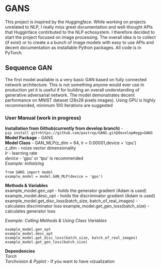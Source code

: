 # GANS
This project is inspired by the *Huggingface*. While working on projects unrelated to NLP, I really miss great documentation and well-thought APIs that Hugginface contirbuted to the NLP echosystem. I therefore decided to start the project focused on image processing. The overall idea is to collect (if exist) or to create a a bunch of image models with easy to use APIs and decent documentation as installable Python packages.  All code is in PyTorch.  
## Sequence GAN
The first model available is a very basic GAN  based on fully connected network architecture.  This is not something anyone would ever use in production yet it is useful if for building an overall understanding of generative adversarial network.  The model demonstrates decent performance on MNIST dataset (28x28 pixels images). Using GPU is highly recommended, minimum 100 iterations are suggested
### User Manual (work in progress)
**Installation from Github(currently from develop branch)** - </br> 
```pip install git+https://github.com/pastrop/GANS.git@develop#egg=GANS```</br>
**Model Package** - GANS</br>
**Model Class**  - GAN_MLP(z_dim = 64, lr = 0.00001,device = 'cpu')</br> 
*z_dim* - noize vector dimensionality</br>
*lr* - learning rate</br>
*device* - 'gpu' or 'tpu' is recommended</br>
*Example: Initialzing*</br> 
```
from GANS import model
example_model = model.GAN_MLP(device = 'gpu')
```
**Methods & Variables**</br> 
example_model.gen_opt - holds the generator gradient (Adam is used)</br>
example_model.desc_opt - holds the discriminator gradient (Adam is used)</br>
example_model.get_disc_loss(batch_size, batch_of_real_images) - calculates discriminator loss
example_model.get_gen_loss(batch_size) - calculates generator loss

*Example: Calling Methods & Using Class Variables*</br> 
```
example_model.gen_opt
example_model.desc_opt
example_model.get_disc_loss(batch_size, batch_of_real_images) 
example_model.get_gen_loss(batch_size)
```


**Dependencies**</br>
*Torch*</br>
*Torchvision & Pyplot* - if you want to have vizualization</br>

   
